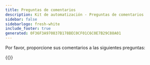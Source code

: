 ```yaml
---
title: Preguntas de comentarios
description: Kit de automatización - Preguntas de comentarios
sidebar: false
sidebarlogo: fresh-white
include_footer: true
generated: 0F36F3A970837B178BEC0CF01C6C0E7B29C88A01
---
```


Por favor, proporcione sus comentarios a las siguientes preguntas:

{{<questions name="/content/es/feedback.json" completed="Gracias por completar las preguntas" shownavigationbuttons="false" locale="es">}}

